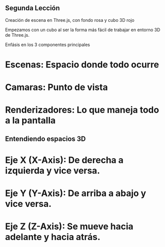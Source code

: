 ## Segunda Lección

Creación de escena en Three.js, con fondo rosa y cubo 3D rojo

Empezamos con un cubo al ser la forma más fácil de trabajar en entorno 3D de Three.js.

Enfásis en los 3 componentes principales

# Escenas: Espacio donde todo ocurre
# Camaras: Punto de vista 
# Renderizadores: Lo que maneja todo a la pantalla

## Entendiendo espacios 3D

# Eje X (X-Axis): De derecha a izquierda y vice versa.
# Eje Y (Y-Axis): De arriba a abajo y vice versa.
# Eje Z (Z-Axis): Se mueve hacia adelante y hacia atrás.

